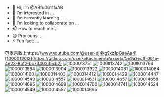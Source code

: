 - 👋 Hi, I’m @ABfu0611fuAB
- 👀 I’m interested in ...
- 🌱 I’m currently learning ...
- 💞️ I’m looking to collaborate on ...
- 📫 How to reach me ...
- 😄 Pronouns: ...
- ⚡ Fun fact: ...

<!---
ABfu0611fuAB/ABfu0611fuAB is a ✨ special ✨ repository because its `README.md` (this file) appears on your GitHub profile.
You can click the Preview link to take a look at your changes.
--->
范孝宗致上https://www.youtube.com/@user-dj4kg9xz1pGaaAa4![1000013612](https://github.com/user-attachments/assets/5e9a2ed8-681a-4e23-8bf2-bc7340335cb2)
![1000013751](https://github.com/user-attachments/assets/2d504071-de6a-4d32-9eaa-3fcea3675474)
![1000013742](https://github.com/user-attachments/assets/b110fb0f-4f17-49b2-993e-56bfec8c9fd0)
![1000013766](https://github.com/user-attachments/assets/6728c891-ed40-423c-a9fe-d58f6d4d138e)
![1000013884](https://github.com/user-attachments/assets/cdcdbd4c-9d4f-42b3-a86e-8343e2379afd)
![1000013904](https://github.com/user-attachments/assets/63bea67f-d7be-4988-95ae-7fef328a6277)
![1000013922](https://github.com/user-attachments/assets/e3c55923-99b0-482c-b5aa-865c71447484)
![1000014081](https://github.com/user-attachments/assets/8300a62f-4f7d-4279-bba3-cc860d6d42ba)
![1000014084](https://github.com/user-attachments/assets/aef29bb6-c2db-4ed6-bc03-2cd38ae413d4)
![1000014100](https://github.com/user-attachments/assets/e1cb7ee3-bf59-477c-9182-784d098112f8)
![1000014403](https://github.com/user-attachments/assets/85175783-d1dc-4ef2-82b4-05782cf052cc)
![1000014412](https://github.com/user-attachments/assets/21ae6fe1-39b8-4aa0-b131-6c5e43d66d32)
![1000014429](https://github.com/user-attachments/assets/fb953afe-734d-4a21-9a09-562154ff1efe)
![1000014447](https://github.com/user-attachments/assets/ac8c8334-b182-4ed9-b32c-67764edc6c75)
![1000014549](https://github.com/user-attachments/assets/d6cdd3b3-d74e-42f1-9a63-9dba19a1a12f)
![1000014557](https://github.com/user-attachments/assets/bc178367-4f61-4a50-b006-f6ac778ec54c)
![1000014631](https://github.com/user-attachments/assets/64c29ecf-0d28-426b-a53d-4b1ae46a282a)
![1000014657](https://github.com/user-attachments/assets/2e43b23c-b25d-4244-8674-730e8540cb00)
![1000014658](https://github.com/user-attachments/assets/a74deaf7-1906-4a54-828f-b43e8855e7d8)
![1000014695](https://github.com/user-attachments/assets/56b0df26-75d2-485c-bab3-98f437a5c6e6)
![1000014699](https://github.com/user-attachments/assets/b9c0ed4f-3ed3-432b-9ea1-9c20650a3513)
![1000014700](https://github.com/user-attachments/assets/195da0d7-a5f7-4804-bfac-8d10b6cb3023)
![1000014741](https://github.com/user-attachments/assets/187db72a-6288-44a6-b735-5c00da4c14eb)
![1000014524](https://github.com/user-attachments/assets/e0245699-3726-449a-959e-55145967bf16)
![1000014549](https://github.com/user-attachments/assets/65926e24-15de-41ed-9a5c-4344da1f62f5)
![1000014557](https://github.com/user-attachments/assets/ad34810a-84bd-48ab-8561-afdc0bed8fb3)
![1000014695](https://github.com/user-attachments/assets/5552c645-4e61-4195-97a4-c9cee80199d0)
